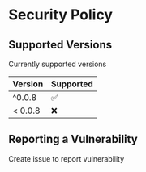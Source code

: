 # Security Policy

## Supported Versions

Currently supported versions

| Version | Supported          |
| ------- | ------------------ |
| ^0.0.8   | :white_check_mark: |
| < 0.0.8    | :x:                |

## Reporting a Vulnerability

Create issue to report vulnerability
